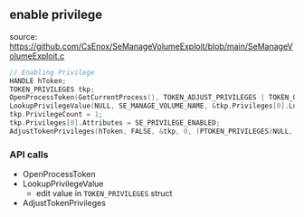 ## enable privilege
source: https://github.com/CsEnox/SeManageVolumeExploit/blob/main/SeManageVolumeExploit.c
```c
// Enabling Privilege
HANDLE hToken;
TOKEN_PRIVILEGES tkp;
OpenProcessToken(GetCurrentProcess(), TOKEN_ADJUST_PRIVILEGES | TOKEN_QUERY, &hToken);
LookupPrivilegeValue(NULL, SE_MANAGE_VOLUME_NAME, &tkp.Privileges[0].Luid);
tkp.PrivilegeCount = 1;
tkp.Privileges[0].Attributes = SE_PRIVILEGE_ENABLED;
AdjustTokenPrivileges(hToken, FALSE, &tkp, 0, (PTOKEN_PRIVILEGES)NULL, 0);
```

### API calls
- OpenProcessToken
- LookupPrivilegeValue
  - edit value in `TOKEN_PRIVILEGES` struct
- AdjustTokenPrivileges
